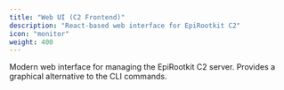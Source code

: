 ```yaml
---
title: "Web UI (C2 Frontend)"
description: "React-based web interface for EpiRootkit C2"
icon: "monitor"
weight: 400
---
```


Modern web interface for managing the EpiRootkit C2 server. Provides a graphical alternative to the CLI commands.
